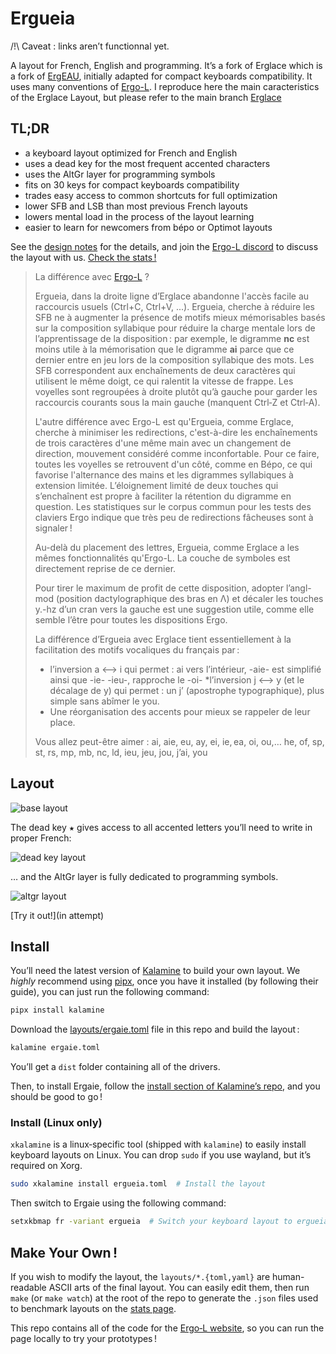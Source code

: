 Ergueia 
================================================================================
/!\ Caveat : links aren’t functionnal yet.

A layout for French, English and programming. It’s a fork of Erglace which is a fork of [ErgEAU](https://github.com/IgrecL/ErgEAU), initially adapted for compact keyboards compatibility. It uses many conventions of [Ergo-L](https://github.com/Nuclear-Squid/ergol).
I reproduce here the main caracteristics of the Erglace Layout, but please refer to the main branch [Erglace](https://github.com/Lysquid/Erglace)

TL;DR
--------------------------------------------------------------------------------

* a keyboard layout optimized for French and English
* uses a dead key for the most frequent accented characters
* uses the AltGr layer for programming symbols
* fits on 30 keys for compact keyboards compatibility
* trades easy access to common shortcuts for full optimization
* lower SFB and LSB than most previous French layouts
* lowers mental load in the process of the layout learning
* easier to learn for newcomers from bépo or Optimot layouts

See the [design notes](NOTES.md) for the details, and join the [Ergo-L discord](https://discord.gg/RH34GjQEgC) to discuss the layout with us. [Check the stats !][1]

[1]: https://

> La différence avec [Ergo-L](https://ergol.org/) ?
>
> Ergueia, dans la droite ligne d’Erglace abandonne l'accès facile au raccourcis usuels (Ctrl+C, Ctrl+V, ...). Ergueia, cherche à réduire les SFB ne à augmenter la présence de motifs mieux mémorisables basés sur la composition syllabique pour réduire la charge mentale lors de l’apprentissage de la disposition : par exemple, le digramme **nc** est moins utile à la mémorisation que le digramme **ai** parce que ce dernier entre en jeu lors de la composition syllabique des mots. Les SFB correspondent aux enchaînements de deux caractères qui utilisent le même doigt, ce qui ralentit la vitesse de frappe. Les voyelles sont regroupées à droite plutôt qu’à gauche pour garder les raccourcis courants sous la main gauche (manquent Ctrl‑Z et Ctrl‑A). 
>
> L'autre différence avec Ergo-L est qu'Ergueia, comme Erglace, cherche à minimiser les redirections, c'est-à-dire les enchaînements de trois caractères d'une même main avec un changement de direction, mouvement considéré comme inconfortable. Pour ce faire, toutes les voyelles se retrouvent d'un côté, comme en Bépo, ce qui favorise l'alternance des mains et les digrammes syllabiques à extension limitée. L’éloignement limité de deux touches qui s’enchaînent est propre à faciliter la rétention du digramme en question.
Les statistiques sur le corpus commun pour les tests des claviers Ergo indique que très peu de redirections fâcheuses sont à signaler !
>
> Au-delà du placement des lettres, Ergueia, comme Erglace a les mêmes fonctionnalités qu'Ergo-L. La couche de symboles est directement reprise de ce dernier.
>
>Pour tirer le maximum de profit de cette disposition, adopter l’angl-mod (position dactylographique des bras en Λ) et décaler les touches y.-hz d’un cran vers la gauche est une suggestion utile, comme elle semble l’être pour toutes les dispositions Ergo.
>
> La différence d’Ergueia avec Erglace tient essentiellement à la facilitation des motifs vocaliques du français par :
>* l’inversion a <–> i qui permet : ai vers l’intérieur,  -aie- est simplifié ainsi que -ie- -ieu-, rapproche le -oi-
>*l’inversion j <–> y (et le décalage de y) qui permet : un j’ (apostrophe typographique), plus simple sans abîmer le you.
>* Une réorganisation des accents pour mieux se rappeler de leur place.
>  
> Vous allez peut-être aimer : ai, aie, eu, ay, ei, ie, ea, oi, ou,… he, of, sp, st, rs, mp, mb, nc, ld, ieu, jeu, jou, j’ai, you

Layout
--------------------------------------------------------------------------------

![base layout](img/ergueia.svg)

The dead key <kbd>★</kbd> gives access to all accented letters you’ll need to write in proper French:

![dead key layout](img/ergueia_1dk.svg)

… and the AltGr layer is fully dedicated to programming symbols.

![altgr layout](img/ergueia_altgr.svg)

[Try it out!](in attempt)

Install
--------------------------------------------------------------------------------

You’ll need the latest version of [Kalamine][2] to build your own layout. We
*highly* recommend using [pipx][5], once you have it installed (by following
their guide), you can just run the following command:

```bash
pipx install kalamine
```

Download the [layouts/ergaie.toml][4] file in this repo and build the layout :

```bash
kalamine ergaie.toml
```

You’ll get a `dist` folder containing all of the drivers.

Then, to install Ergaie, follow the [install section of Kalamine’s repo][3],
and you should be good to go !

[2]: https://github.com/fabi1cazenave/kalamine
[3]: https://github.com/fabi1cazenave/kalamine#installing-distributable-layouts
[4]: layouts/ergaie.toml
[5]: https://github.com/pypa/pipx?tab=readme-ov-file#install-pipx


### Install (Linux only)

`xkalamine` is a linux‑specific tool (shipped with `kalamine`) to easily
install keyboard layouts on Linux. You can drop `sudo` if you use wayland, but
it’s required on Xorg.

```bash
sudo xkalamine install ergueia.toml  # Install the layout
```

Then switch to Ergaie using the following command:

```bash
setxkbmap fr -variant ergueia  # Switch your keyboard layout to ergueia
```

Make Your Own !
--------------------------------------------------------------------------------

If you wish to modify the layout, the `layouts/*.{toml,yaml}` are human-readable
ASCII arts of the final layout. You can easily edit them, then run `make` (or
`make watch`) at the root of the repo to generate the `.json` files used to
benchmark layouts on the [stats page][1].

This repo contains all of the code for the [Ergo‑L website](https://ergol.org),
so you can run the page locally to try your prototypes !
